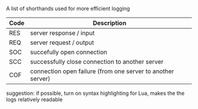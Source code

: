 A list of shorthands used for more efficient logging 


| Code      | Description |
| ----------- | ----------- |
| RES      |  server response / input       |
| REQ      |  server request / output       |
| SOC      | succefully open connection        |
| SCC      | successfully close connection to another server   |
| COF   |    connection open failure (from one server to another server)   |

suggestion: if possible, turn on syntax highlighting for Lua, makes the the logs relatively readable 